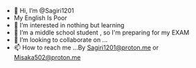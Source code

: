 - 👋 Hi, I’m @Sagiri1201
- My English Is Poor
- 👀 I’m interested in nothing but learning
- 🌱 I’m a middle school student , so I'm preparing for my EXAM
- 💞️ I’m looking to collaborate on ...
- 📫 How to reach me ...By Sagiri1201@proton.me or Misaka502@proton.me

<!---
Sagiri1201/Sagiri1201 is a ✨ special ✨ repository because its `README.md` (this file) appears on your GitHub profile.
You can click the Preview link to take a look at your changes.
--->
